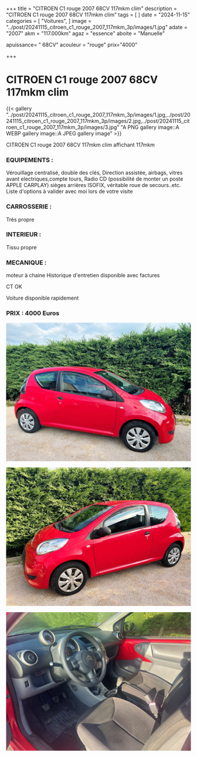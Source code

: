 +++
title = "CITROEN C1 rouge 2007 68CV 117mkm clim"
description = "CITROEN C1 rouge 2007 68CV 117mkm clim"
tags = [
]
date = "2024-11-15"
categories = [
    "Voitures",
]
image = "../post/20241115_citroen_c1_rouge_2007_117mkm_3p/images/1.jpg"
adate = "2007"
akm = "117.000km"
agaz = "essence"
aboite = "Manuelle"

apuissance= " 68CV"
acouleur = "rouge"
prix="4000"

+++

# CITROEN C1 rouge 2007 68CV 117mkm clim

{{< gallery "../post/20241115_citroen_c1_rouge_2007_117mkm_3p/images/1.jpg,../post/20241115_citroen_c1_rouge_2007_117mkm_3p/images/2.jpg,../post/20241115_citroen_c1_rouge_2007_117mkm_3p/images/3.jpg" "A PNG gallery image::A WEBP gallery image::A JPEG gallery image" >}}


CITROEN C1 rouge 2007 68CV 117mkm clim affichant 117mkm

### EQUIPEMENTS :
Vérouillage centralisé, double des clés, Direction assistée, airbags, vitres avant electriques,compte tours, Radio CD (possibilité de monter un poste APPLE CARPLAY) sièges arrières ISOFIX, véritable roue de secours..etc.
Liste d'options à valider avec moi lors de votre visite



### CARROSSERIE :
Très propre


### INTERIEUR :
Tissu propre

### MECANIQUE :
moteur à chaine
Historique d'entretien disponible avec factures

CT OK

Voiture disponible rapidement


### PRIX : 4000 Euros


<!-- more -->


![](images/1.jpg)

![](images/2.jpg)

![](images/3.jpg)

